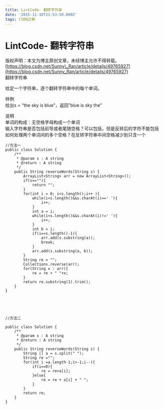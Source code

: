 ```yaml
---
title: LintCode- 翻转字符串
date: '2015-11-10T21:53:50.000Z'
tags: CSDN迁移
---
```


# LintCode- 翻转字符串

版权声明：本文为博主原创文章，未经博主允许不得转载。 [https://blog.csdn.net/Sunny\_Ran/article/details/49765927](https://blog.csdn.net/Sunny_Ran/article/details/49765927)  
翻转字符串

给定一个字符串，逐个翻转字符串中的每个单词。

样例  
给出s = “the sky is blue”，返回”blue is sky the”

说明  
单词的构成：无空格字母构成一个单词  
输入字符串是否包括前导或者尾随空格？可以包括，但是反转后的字符不能包括  
如何处理两个单词间的多个空格？在反转字符串中间空格减少到只含一个

```text
//方法一
public class Solution {
    /**
     * @param s : A string
     * @return : A string
     */
    public String reverseWords(String s) {
        ArrayList<String> arr = new ArrayList<String>();
        if(s==""){
            return "";
        }
        for(int i = 0; i<s.length();i++ ){
            while(i<s.length()&&s.charAt(i)==' '){
                i++;
            }
            int a = i;
            while(i<s.length()&&s.charAt(i)!=' '){
                i++;
            }
            int b = i;
            if(i==s.length()-1){
                arr.add(s.substring(a));
                break;
            }
            arr.add(s.substring(a, b));
        }
        String re = "";
        Collections.reverse(arr);
        for(String x : arr){
            re = re + " "+x;
        }
        return re.substring(1).trim();
    }
}





//方法二

public class Solution {
    /**
     * @param s : A string
     * @return : A string
     */
    public String reverseWords(String s) {
        String [] a = s.split(" ");
        String re ="";
        for(int i =a.length-1;i>-1;i--){
            if(i==0){
                re = re+a[i];
            }else{
                re = re + a[i] + " ";
            }
        }
        return re;
    }
}
```

